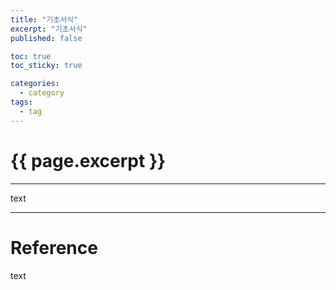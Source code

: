 ```yaml
---
title: "기초서식"
excerpt: "기초서식"
published: false

toc: true
toc_sticky: true

categories:
  - category
tags:
  - tag
---
```

# {{ page.excerpt }}
---
text

---
# Reference
text